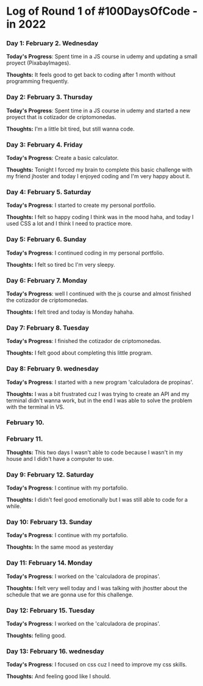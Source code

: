 # Log of Round 1 of #100DaysOfCode - in 2022

### Day 1: February 2. Wednesday

**Today's Progress**: Spent time in a JS course in udemy and updating a small proyect (PixabayImages).

**Thoughts:** It feels good to get back to coding after 1 month without programming frequently.
### Day 2: February 3. Thursday

**Today's Progress**: Spent time in a JS course in udemy and started a new proyect that is cotizador de criptomonedas.

**Thoughts:** I'm a little bit tired, but still wanna code.
### Day 3: February 4. Friday

**Today's Progress**: Create a basic calculator. 

**Thoughts:** Tonight I forced my brain to complete this basic challenge with my friend jhoster and today I enjoyed coding and I'm very happy about it.
### Day 4: February 5. Saturday

**Today's Progress**: I started to create my personal portfolio. 

**Thoughts:** I felt so happy coding I think was in the mood haha, and today I used CSS a lot and I think I need to practice more.
### Day 5: February 6. Sunday

**Today's Progress**: I continued coding in my personal portfolio. 

**Thoughts:** I felt so tired bc I'm very sleepy.
### Day 6: February 7. Monday

**Today's Progress**: well I continued with the js course and almost finished the cotizador de criptomonedas. 

**Thoughts:** I felt tired and today is Monday hahaha.
### Day 7: February 8. Tuesday

**Today's Progress**: I finished the cotizador de criptomonedas. 

**Thoughts:** I felt good about completing this little program.
### Day 8: February 9. wednesday

**Today's Progress**: I started with a new program 'calculadora de propinas'. 

**Thoughts:** I was a bit frustrated cuz I was trying to create an API and my terminal didn't wanna work, but in the end I was able to solve the problem with the terminal in VS.
### February 10.
### February 11.
**Thoughts:** This two days I wasn't able to code because I wasn't in my house and I didn't have a computer to use.
### Day 9: February 12. Saturday

**Today's Progress**: I continue with my portafolio. 

**Thoughts:** I didn't feel good emotionally but I was still able to code for a while.
### Day 10: February 13. Sunday

**Today's Progress**: I continue with my portafolio. 

**Thoughts:** In the same mood as yesterday
### Day 11: February 14. Monday

**Today's Progress**: I worked on the 'calculadora de propinas'. 

**Thoughts:** I felt very well today and I was talking with jhostter about the schedule that we are gonna use for this challenge.
### Day 12: February 15. Tuesday

**Today's Progress**: I worked on the 'calculadora de propinas'. 

**Thoughts:** felling good.
### Day 13: February 16. wednesday

**Today's Progress**: I focused on css cuz I need to improve my css skills. 

**Thoughts:** And feeling good like I should.





